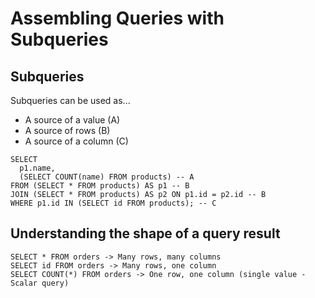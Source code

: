 # Assembling Queries with Subqueries

## Subqueries

Subqueries can be used as...  
* A source of a value (A)
* A source of rows (B)
* A source of a column (C)

```postgresql
SELECT 
  p1.name,
  (SELECT COUNT(name) FROM products) -- A
FROM (SELECT * FROM products) AS p1 -- B
JOIN (SELECT * FROM products) AS p2 ON p1.id = p2.id -- B
WHERE p1.id IN (SELECT id FROM products); -- C
```

## Understanding the shape of a query result

```
SELECT * FROM orders -> Many rows, many columns
SELECT id FROM orders -> Many rows, one column
SELECT COUNT(*) FROM orders -> One row, one column (single value - Scalar query)
```
